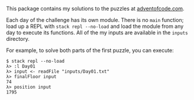 This package contains my solutions to the puzzles at [adventofcode.com](http://adventofcode.com).

Each day of the challenge has its own module. There is no `main` function; load up a REPL with `stack repl --no-load` and load the module from any day to execute its functions. All of the my inputs are available in the `inputs` directory.

For example, to solve both parts of the first puzzle, you can execute:

```
$ stack repl --no-load
λ> :l Day01
λ> input <- readFile "inputs/Day01.txt"
λ> finalFloor input
74
λ> position input
1795

```